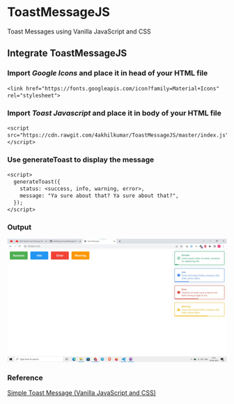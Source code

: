 # ToastMessageJS
Toast Messages using Vanilla JavaScript and CSS

## Integrate ToastMessageJS
### Import *Google Icons* and place it in head of your HTML file
```
<link href="https://fonts.googleapis.com/icon?family=Material+Icons" rel="stylesheet">
```
### Import *Toast Javascript* and place it in body of your HTML file
```
<script src="https://cdn.rawgit.com/4akhilkumar/ToastMessageJS/master/index.js"></script>
```
### Use generateToast to display the message
```
<script>
  generateToast({
    status: <success, info, warning, error>,
    message: "Ya sure about that? Ya sure about that?",
  });
</script>
``` 

### Output
![ToastMessageJS](https://raw.githubusercontent.com/4akhilkumar/ToastMessageJS/master/Screenshot%202022-06-20%20141141.jpg "ToastMessageJS")

### Reference
[Simple Toast Message (Vanilla JavaScript and CSS)](https://www.youtube.com/watch?v=EWveKYaX-P0)